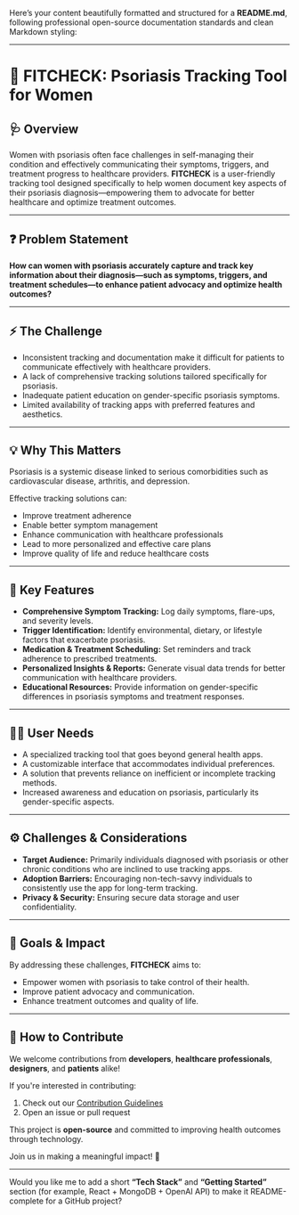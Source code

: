 Here’s your content beautifully formatted and structured for a **README.md**, following professional open-source documentation standards and clean Markdown styling:

---

# 💠 FITCHECK: Psoriasis Tracking Tool for Women

## 🩺 Overview

Women with psoriasis often face challenges in self-managing their condition and effectively communicating their symptoms, triggers, and treatment progress to healthcare providers.
**FITCHECK** is a user-friendly tracking tool designed specifically to help women document key aspects of their psoriasis diagnosis—empowering them to advocate for better healthcare and optimize treatment outcomes.

---

## ❓ Problem Statement

**How can women with psoriasis accurately capture and track key information about their diagnosis—such as symptoms, triggers, and treatment schedules—to enhance patient advocacy and optimize health outcomes?**

---

## ⚡ The Challenge

* Inconsistent tracking and documentation make it difficult for patients to communicate effectively with healthcare providers.
* A lack of comprehensive tracking solutions tailored specifically for psoriasis.
* Inadequate patient education on gender-specific psoriasis symptoms.
* Limited availability of tracking apps with preferred features and aesthetics.

---

## 💡 Why This Matters

Psoriasis is a systemic disease linked to serious comorbidities such as cardiovascular disease, arthritis, and depression.

Effective tracking solutions can:

* Improve treatment adherence
* Enable better symptom management
* Enhance communication with healthcare professionals
* Lead to more personalized and effective care plans
* Improve quality of life and reduce healthcare costs

---

## 🧩 Key Features

* **Comprehensive Symptom Tracking:** Log daily symptoms, flare-ups, and severity levels.
* **Trigger Identification:** Identify environmental, dietary, or lifestyle factors that exacerbate psoriasis.
* **Medication & Treatment Scheduling:** Set reminders and track adherence to prescribed treatments.
* **Personalized Insights & Reports:** Generate visual data trends for better communication with healthcare providers.
* **Educational Resources:** Provide information on gender-specific differences in psoriasis symptoms and treatment responses.

---

## 👩‍💻 User Needs

* A specialized tracking tool that goes beyond general health apps.
* A customizable interface that accommodates individual preferences.
* A solution that prevents reliance on inefficient or incomplete tracking methods.
* Increased awareness and education on psoriasis, particularly its gender-specific aspects.

---

## ⚙️ Challenges & Considerations

* **Target Audience:** Primarily individuals diagnosed with psoriasis or other chronic conditions who are inclined to use tracking apps.
* **Adoption Barriers:** Encouraging non-tech-savvy individuals to consistently use the app for long-term tracking.
* **Privacy & Security:** Ensuring secure data storage and user confidentiality.

---

## 🎯 Goals & Impact

By addressing these challenges, **FITCHECK** aims to:

* Empower women with psoriasis to take control of their health.
* Improve patient advocacy and communication.
* Enhance treatment outcomes and quality of life.

---

## 🤝 How to Contribute

We welcome contributions from **developers**, **healthcare professionals**, **designers**, and **patients** alike!

If you're interested in contributing:

1. Check out our [Contribution Guidelines](CONTRIBUTING.md)
2. Open an issue or pull request

This project is **open-source** and committed to improving health outcomes through technology.

Join us in making a meaningful impact! 🌿

---

Would you like me to add a short **“Tech Stack”** and **“Getting Started”** section (for example, React + MongoDB + OpenAI API) to make it README-complete for a GitHub project?
